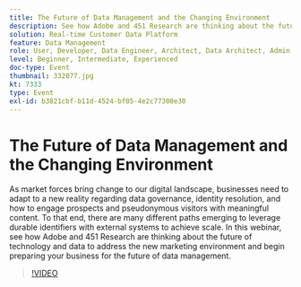 ```yaml
---
title: The Future of Data Management and the Changing Environment
description: See how Adobe and 451 Research are thinking about the future of technology and data to address the new marketing environment and begin preparing your business for the future of data management.
solution: Real-time Customer Data Platform
feature: Data Management
role: User, Developer, Data Engineer, Architect, Data Architect, Admin, Leader
level: Beginner, Intermediate, Experienced
doc-type: Event
thumbnail: 332077.jpg
kt: 7333
type: Event
exl-id: b3821cbf-b11d-4524-bf05-4e2c77300e30
---
```

# The Future of Data Management and the Changing Environment

As market forces bring change to our digital landscape, businesses need to adapt to a new reality regarding data governance, identity resolution, and how to engage prospects and pseudonymous visitors with meaningful content. To that end, there are many different paths emerging to leverage durable identifiers with external systems to achieve scale. In this webinar, see how Adobe and 451 Research are thinking about the future of technology and data to address the new marketing environment and begin preparing your business for the future of data management.

>[!VIDEO](https://video.tv.adobe.com/v/332077/?quality=12&learn=on)
